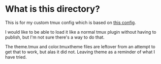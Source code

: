 # What is this directory?

This is for my custom tmux config which is based on [this config](https://github.com/olimorris/dotfiles/blob/main/.config/tmux/conf/skin.conf).

I would like to be able to load it like a normal tmux plugin without having to publish,
but I'm not sure there's a way to do that.

The theme.tmux and color.tmuxtheme files are leftover from an attempt to get that to work,
but alas it did not. Leaving theme as a reminder of what I have tried.
